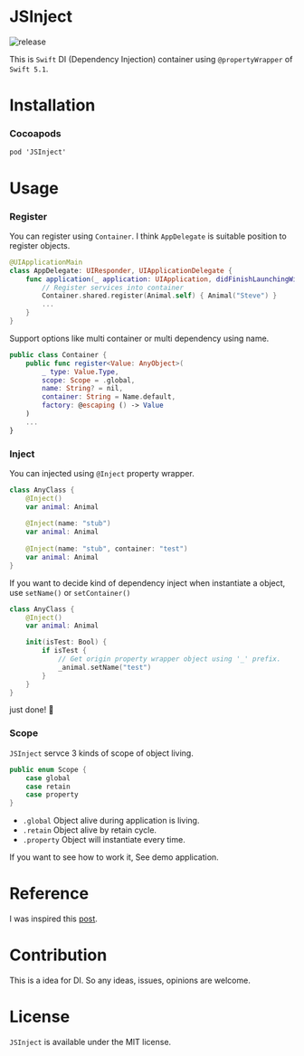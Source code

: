 # JSInject
![release](https://img.shields.io/badge/Release-1.1.1-green)

This is `Swift` DI (Dependency Injection) container using `@propertyWrapper` of `Swift 5.1`.

# Installation
### Cocoapods
```
pod 'JSInject'
```

# Usage
### Register
You can register using `Container`. I think `AppDelegate` is suitable position to register objects.
```swift
@UIApplicationMain
class AppDelegate: UIResponder, UIApplicationDelegate {
    func application(_ application: UIApplication, didFinishLaunchingWithOptions launchOptions: [UIApplication.LaunchOptionsKey: Any]?) -> Bool {
        // Register services into container
        Container.shared.register(Animal.self) { Animal("Steve") }
        ...
    }
}
```

Support options like multi container or multi dependency using name.
```swift
public class Container {
    public func register<Value: AnyObject>(
        _ type: Value.Type,
        scope: Scope = .global,
        name: String? = nil,
        container: String = Name.default,
        factory: @escaping () -> Value
    )
    ...
}
```

### Inject
You can injected using `@Inject` property wrapper.
```swift
class AnyClass {
    @Inject()
    var animal: Animal
    
    @Inject(name: "stub") 
    var animal: Animal
    
    @Inject(name: "stub", container: "test") 
    var animal: Animal
}
```

If you want to decide kind of dependency inject when instantiate a object, use `setName()` or `setContainer()`

```swift
class AnyClass {
    @Inject()
    var animal: Animal

    init(isTest: Bool) {
        if isTest {
            // Get origin property wrapper object using '_' prefix.
            _animal.setName("test")
        }
    }
}
```

just done! 🤣

### Scope
`JSInject` servce 3 kinds of scope of object living.

```swift
public enum Scope {
    case global
    case retain
    case property
}
```

- `.global`
    Object alive during application is living.
- `.retain`
    Object alive by retain cycle.
- `.property`
    Object will instantiate every time.
    
If you want to see how to work it, See demo application.


# Reference
I was inspired this [post](https://basememara.com/swift-dependency-injection-via-property-wrapper/).

# Contribution
This is a idea for DI. So any ideas, issues, opinions are welcome.

# License
`JSInject` is available under the MIT license.
